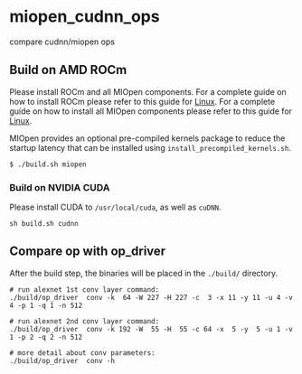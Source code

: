 # miopen_cudnn_ops
compare cudnn/miopen ops

## Build on AMD ROCm

Please install ROCm and all MIOpen components.
For a complete guide on how to install ROCm please refer to this guide for
[Linux](https://rocm.docs.amd.com/projects/install-on-linux/en/latest/tutorial/quick-start.html).
For a complete guide on how to install all MIOpen components please refer to
this guide for [Linux](https://docs.amd.com/projects/MIOpen/en/latest/install.html#installing-miopen-with-pre-built-packages).

MIOpen provides an optional pre-compiled kernels package to reduce the startup
latency that can be installed using `install_precompiled_kernels.sh`.

```bash
$ ./build.sh miopen
```

### Build on NVIDIA CUDA

Please install CUDA to `/usr/local/cuda`, as well as `cuDNN`.

```
sh build.sh cudnn
```

## Compare op with op_driver

After the build step, the binaries will be placed in the `./build/` directory.

```
# run alexnet 1st conv layer command:
./build/op_driver  conv -k  64 -W 227 -H 227 -c  3 -x 11 -y 11 -u 4 -v 4 -p 1 -q 1 -n 512

# run alexnet 2nd conv layer command:
./build/op_driver  conv -k 192 -W  55 -H  55 -c 64 -x  5 -y  5 -u 1 -v 1 -p 2 -q 2 -n 512

# more detail about conv parameters:
./build/op_driver  conv -h
```
